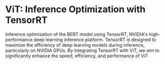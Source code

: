 # ViT: Inference Optimization with TensorRT
Inference optimization of the BERT model using TensorRT, NVIDIA's high-performance deep learning inference platform. TensorRT is designed to maximize the efficiency of deep learning models during inference, particularly on NVIDIA GPUs. By integrating TensorRT with ViT, we aim to significantly enhance the speed, efficiency, and performance of ViT
